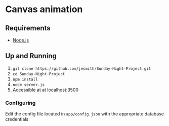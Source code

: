 # Canvas animation

## Requirements
- [Node.js](http://nodejs.org/)

## Up and Running

1. `git clone https://github.com/jesmith/Sunday-Night-Project.git`
2. `cd Sunday-Night-Project`
3. `npm install`
4. `node server.js`
5. Accessible at at localhost:3500

### Configuring
Edit the config file located in `app/config.json` with the appropriate database credentials